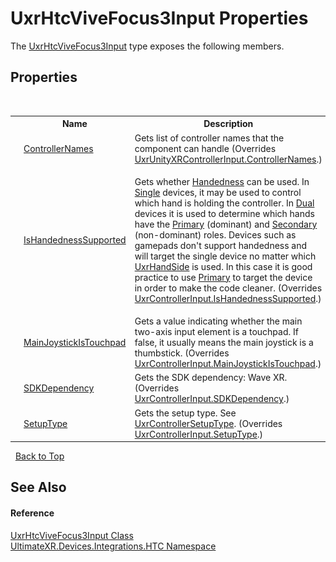 # UxrHtcViveFocus3Input Properties
 

The <a href="T_UltimateXR_Devices_Integrations_HTC_UxrHtcViveFocus3Input">UxrHtcViveFocus3Input</a> type exposes the following members.


## Properties
&nbsp;<table><tr><th></th><th>Name</th><th>Description</th></tr><tr><td>![Public property](media/pubproperty.gif "Public property")</td><td><a href="P_UltimateXR_Devices_Integrations_HTC_UxrHtcViveFocus3Input_ControllerNames">ControllerNames</a></td><td>
Gets list of controller names that the component can handle
 (Overrides <a href="P_UltimateXR_Devices_Integrations_UxrUnityXRControllerInput_ControllerNames">UxrUnityXRControllerInput.ControllerNames</a>.)</td></tr><tr><td>![Public property](media/pubproperty.gif "Public property")</td><td><a href="P_UltimateXR_Devices_Integrations_HTC_UxrHtcViveFocus3Input_IsHandednessSupported">IsHandednessSupported</a></td><td>

Gets whether <a href="P_UltimateXR_Devices_IUxrControllerInput_Handedness">Handedness</a> can be used. In <a href="T_UltimateXR_Devices_UxrControllerSetupType">Single</a> devices, it may be used to control which hand is holding the controller. In <a href="T_UltimateXR_Devices_UxrControllerSetupType">Dual</a> devices it is used to determine which hands have the <a href="P_UltimateXR_Devices_IUxrControllerInput_Primary">Primary</a> (dominant) and <a href="P_UltimateXR_Devices_IUxrControllerInput_Secondary">Secondary</a> (non-dominant) roles.
 Devices such as gamepads don't support handedness and will target the single device no matter which <a href="T_UltimateXR_Core_UxrHandSide">UxrHandSide</a> is used. In this case it is good practice to use <a href="P_UltimateXR_Devices_IUxrControllerInput_Primary">Primary</a> to target the device in order to make the code cleaner.
 (Overrides <a href="P_UltimateXR_Devices_UxrControllerInput_IsHandednessSupported">UxrControllerInput.IsHandednessSupported</a>.)</td></tr><tr><td>![Public property](media/pubproperty.gif "Public property")</td><td><a href="P_UltimateXR_Devices_Integrations_HTC_UxrHtcViveFocus3Input_MainJoystickIsTouchpad">MainJoystickIsTouchpad</a></td><td>
Gets a value indicating whether the main two-axis input element is a touchpad. If false, it usually means the main joystick is a thumbstick.
 (Overrides <a href="P_UltimateXR_Devices_UxrControllerInput_MainJoystickIsTouchpad">UxrControllerInput.MainJoystickIsTouchpad</a>.)</td></tr><tr><td>![Public property](media/pubproperty.gif "Public property")</td><td><a href="P_UltimateXR_Devices_Integrations_HTC_UxrHtcViveFocus3Input_SDKDependency">SDKDependency</a></td><td>
Gets the SDK dependency: Wave XR.
 (Overrides <a href="P_UltimateXR_Devices_UxrControllerInput_SDKDependency">UxrControllerInput.SDKDependency</a>.)</td></tr><tr><td>![Public property](media/pubproperty.gif "Public property")</td><td><a href="P_UltimateXR_Devices_Integrations_HTC_UxrHtcViveFocus3Input_SetupType">SetupType</a></td><td>
Gets the setup type. See <a href="T_UltimateXR_Devices_UxrControllerSetupType">UxrControllerSetupType</a>.
 (Overrides <a href="P_UltimateXR_Devices_UxrControllerInput_SetupType">UxrControllerInput.SetupType</a>.)</td></tr></table>&nbsp;
<a href="#uxrhtcvivefocus3input-properties">Back to Top</a>

## See Also


#### Reference
<a href="T_UltimateXR_Devices_Integrations_HTC_UxrHtcViveFocus3Input">UxrHtcViveFocus3Input Class</a><br /><a href="N_UltimateXR_Devices_Integrations_HTC">UltimateXR.Devices.Integrations.HTC Namespace</a><br />